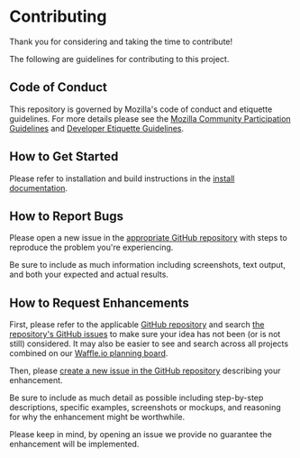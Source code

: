 # Contributing

Thank you for considering and taking the time to contribute!

The following are guidelines for contributing to this project.

## Code of Conduct

This repository is governed by Mozilla's code of conduct and etiquette guidelines. For more details please see the [Mozilla Community Participation Guidelines](https://www.mozilla.org/about/governance/policies/participation/) and [Developer Etiquette Guidelines](https://bugzilla.mozilla.org/page.cgi?id=etiquette.html).

## How to Get Started

Please refer to installation and build instructions in the [install documentation](install.md).

## How to Report Bugs

Please open a new issue in the [appropriate GitHub repository](https://github.com/orgs/mozilla-lockbox/) with steps to reproduce the problem you're experiencing.

Be sure to include as much information including screenshots, text output, and both your expected and actual results.

## How to Request Enhancements

First, please refer to the applicable [GitHub repository](https://github.com/orgs/mozilla-lockbox/) and search [the repository's GitHub issues](https://github.com/mozilla-lockbox/lockbox-extension/issues) to make sure your idea has not been (or is not still) considered. It may also be easier to see and search across all projects combined on our [Waffle.io planning board](https://waffle.io/mozilla-lockbox/lockbox-extension).

Then, please [create a new issue in the GitHub repository](https://github.com/mozilla-lockbox/) describing your enhancement.

Be sure to include as much detail as possible including step-by-step descriptions, specific examples, screenshots or mockups, and reasoning for why the enhancement might be worthwhile.

Please keep in mind, by opening an issue we provide no guarantee the enhancement will be implemented.
